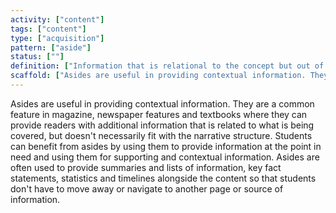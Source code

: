 ```yaml
---
activity: ["content"]
tags: ["content"]
type: ["acquisition"]
pattern: ["aside"]
status: [""]
definition: ["Information that is relational to the concept but out of the narrative context. "]
scaffold: ["Asides are useful in providing contextual information. They are a common feature in magazine, newspaper features and textbooks where they can provide readers with additional information that is related to what is being covered, but doesn't necessarily fit with the narrative structure. Students can benefit from asides by using them to provide information at the point in need and using them for supporting and contextual information. Asides are often used to provide summaries and lists of information, key fact statements, statistics and timelines alongside the content so that students don't have to move away or navigate to another page or source of information. "]
---
```


Asides are useful in providing contextual information. They are a common feature in magazine, newspaper features and textbooks where they can provide readers with additional information that is related to what is being covered, but doesn't necessarily fit with the narrative structure. Students can benefit from asides by using them to provide information at the point in need and using them for supporting and contextual information. Asides are often used to provide summaries and lists of information, key fact statements, statistics and timelines alongside the content so that students don't have to move away or navigate to another page or source of information.
